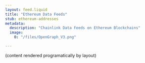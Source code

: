 ```yaml
---
layout: feed.liquid
title: "Ethereum Data Feeds"
stub: ethereum-addresses
metadata: 
  description: "Chainlink Data Feeds on Ethereum Blockchains"
  image: 
    0: "/files/OpenGraph_V3.png"

---
```

(content rendered programatically by layout)